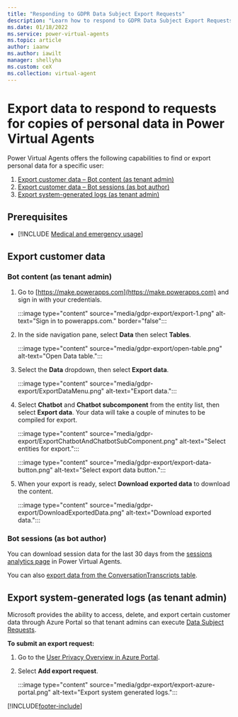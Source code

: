 ```yaml
---
title: "Responding to GDPR Data Subject Export Requests"
description: "Learn how to respond​ to GDPR Data Subject Export Requests for Power Virtual Agents."
ms.date: 01/18/2022
ms.service: power-virtual-agents
ms.topic: article
author: iaanw
ms.author: iawilt
manager: shellyha
ms.custom: ceX
ms.collection: virtual-agent
---
```


# Export data to respond to requests for copies of personal data in Power Virtual Agents




Power Virtual Agents offers the following capabilities to find or export personal data for a specific user:

1. [Export customer data – Bot content (as tenant admin)](#bot-content-as-tenant-admin)
2. [Export customer data – Bot sessions (as bot author)](#bot-sessions-as-bot-author)
3. [Export system-generated logs (as tenant admin)](#export-system-generated-logs-as-tenant-admin)


## Prerequisites

- [!INCLUDE [Medical and emergency usage](includes/pva-usage-limitations.md)]


## Export customer data 

### Bot content (as tenant admin)

1. Go to [https://make.powerapps.com](https://make.powerapps.com) and sign in with your credentials.

   :::image type="content" source="media/gdpr-export/export-1.png" alt-text="Sign in to powerapps.com." border="false":::

1. In the side navigation pane, select **Data** then select **Tables**.
   
   :::image type="content" source="media/gdpr-export/open-table.png" alt-text="Open Data table.":::

1. Select the **Data** dropdown, then select **Export data**.

   :::image type="content" source="media/gdpr-export/ExportDataMenu.png" alt-text="Export data.":::

1. Select **Chatbot** and **Chatbot subcomponent** from the entity list, then select **Export data**. Your data will take a couple of minutes to be compiled for export.

   :::image type="content" source="media/gdpr-export/ExportChatbotAndChatbotSubComponent.png" alt-text="Select entities for export.":::

   :::image type="content" source="media/gdpr-export/export-data-button.png" alt-text="Select export data button.":::

1. When your export is ready, select **Download exported data** to download the content.

   :::image type="content" source="media/gdpr-export/DownloadExportedData.png" alt-text="Download exported data.":::


### Bot sessions (as bot author)
 
You can download session data for the last 30 days from the [sessions analytics page](analytics-sessions.md#download-session-transcript-information-from-the-power-virtual-agents-portal) in Power Virtual Agents. 

You can also [export data from the ConversationTranscripts table](analytics-sessions.md#export-conversation-transcripts).


## Export system-generated logs (as tenant admin)

Microsoft provides the ability to access, delete, and export certain customer data through Azure Portal so that tenant admins can execute [Data Subject Requests](/compliance/regulatory/gdpr-dsr-azure#introduction-to-data-subject-requests-dsrs).

**To submit an export request:**

1. Go to the [User Privacy Overview in Azure Portal](https://portal.azure.com/#blade/Microsoft_Azure_Policy/UserPrivacyMenuBlade/Overview).

2. Select **Add export request**.

   :::image type="content" source="media/gdpr-export/export-azure-portal.png" alt-text="Export system generated logs.":::


[!INCLUDE[footer-include](includes/footer-banner.md)]
